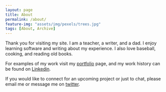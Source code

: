 ```yaml
---
layout: page
title: About
permalink: /about/
feature-img: "assets/img/pexels/trees.jpg"
tags: [About, Archive]
---
```


Thank you for visiting my site. I am a teacher, a writer, and a dad. I enjoy learning software and writing about my experience. I also love baseball, cooking, and reading old books. 

For examples of my work visit my [portfolio](https://johnnycase.github.io/portfolio/) page, and my work history can be found on [Linkedin](https://www.linkedin.com/in/johnecase/).

If you would like to connect for an upcoming project or just to chat, please email me or message me on [twitter](https://www.twitter.com/lejohncase/).
 
